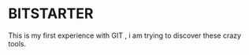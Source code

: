 BITSTARTER
=============
This is my first experience with GIT , i am trying to discover these crazy tools.
